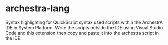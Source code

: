 # archestra-lang
Syntax highlighting for QuickScript syntax used scripts within the ArchestrA IDE in System Platform. Write the scripts outside the IDE using Visual Studio Code and this extension then copy and paste it into the archestra script in the IDE.
